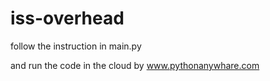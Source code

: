 # iss-overhead

follow the instruction in main.py

and run the code in the cloud by www.pythonanywhare.com

